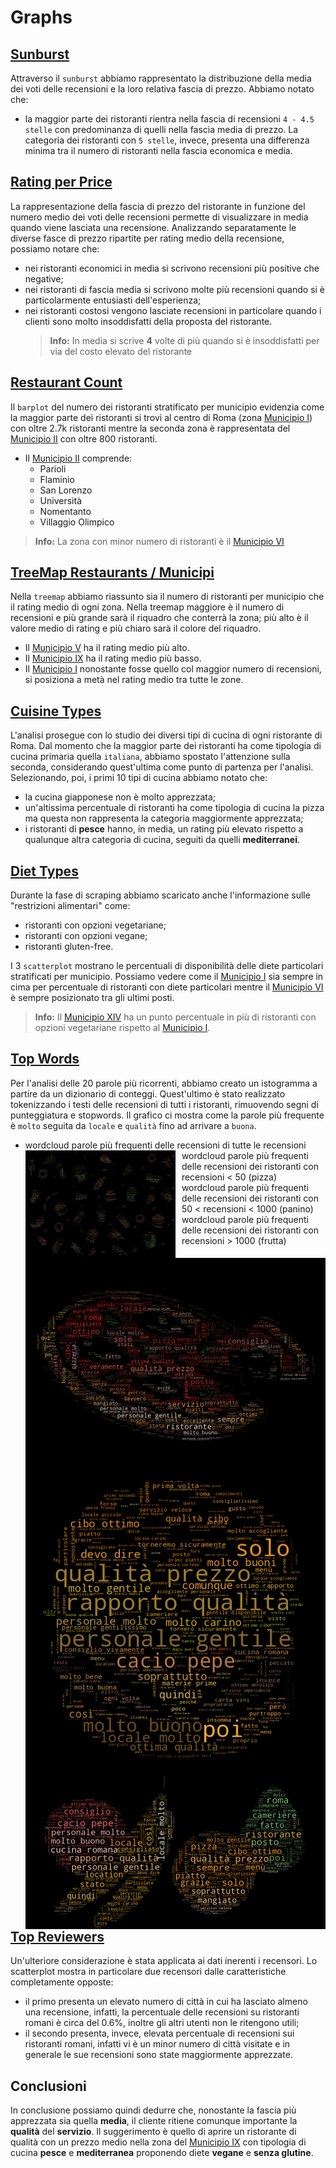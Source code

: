 # Graphs
## [Sunburst](https://matteofasulo.github.io/PyTripAdvisor/graphs/sunburst.html)
Attraverso il `sunburst` abbiamo rappresentato la distribuzione della media dei voti delle recensioni e la loro relativa fascia di prezzo. Abbiamo notato che:
* la maggior parte dei ristoranti rientra nella fascia di recensioni `4 - 4.5 stelle` con predominanza di quelli nella fascia media di prezzo. La categoria dei ristoranti con `5 stelle`, invece, presenta una differenza minima tra il numero di ristoranti nella fascia economica e media. 

## [Rating per Price](https://matteofasulo.github.io/PyTripAdvisor/graphs/avg_rating_per_price.html)
La rappresentazione della fascia di prezzo del ristorante in funzione del numero medio dei voti delle recensioni permette di visualizzare in media quando viene lasciata una recensione. Analizzando separatamente le diverse fasce di prezzo ripartite per rating medio della recensione, possiamo notare che:
* nei ristoranti economici in media si scrivono recensioni più positive che negative;
* nei ristoranti di fascia media si scrivono molte più recensioni quando si è particolarmente entusiasti dell'esperienza;
* nei ristoranti costosi vengono lasciate recensioni in particolare quando i clienti sono molto insoddisfatti della proposta del ristorante.
  > **Info:** In media si scrive **4** volte di più quando si è insoddisfatti per via del costo elevato del ristorante

## [Restaurant Count](https://matteofasulo.github.io/PyTripAdvisor/graphs/count_restaurants_by_municipio.html)
Il `barplot` del numero dei ristoranti stratificato per municipio evidenzia come la maggior parte dei ristoranti si trovi al centro di Roma (zona [Municipio I](https://it.wikipedia.org/wiki/Municipio_Roma_I)) con oltre 2.7k ristoranti mentre la seconda zona è rappresentata del [Municipio II](https://it.wikipedia.org/wiki/Municipio_Roma_II) con oltre 800 ristoranti.
* Il [Municipio II](https://it.wikipedia.org/wiki/Municipio_Roma_II) comprende:
  * Parioli
  * Flaminio
  * San Lorenzo
  * Università
  * Nomentanto
  * Villaggio Olimpico
> **Info:** La zona con minor numero di ristoranti è il [Municipio VI](https://it.wikipedia.org/wiki/Municipio_Roma_VI)

## [TreeMap Restaurants / Municipi](https://matteofasulo.github.io/PyTripAdvisor/graphs/treemap_municipi.html)
Nella `treemap` abbiamo riassunto sia il numero di ristoranti per municipio che il rating medio di ogni zona. Nella treemap maggiore è il numero di recensioni e più grande sarà il riquadro che conterrà la zona; più alto è il valore medio di rating e più chiaro sarà il colore del riquadro.
* Il [Municipio V](https://it.wikipedia.org/wiki/Municipio_Roma_V) ha il rating medio più alto.
* Il [Municipio IX](https://it.wikipedia.org/wiki/Municipio_Roma_IX) ha il rating medio più basso.
* Il [Municipio I](https://it.wikipedia.org/wiki/Municipio_Roma_I) nonostante fosse quello col maggior numero di recensioni, si posiziona a metà nel rating medio tra tutte le zone. 

## [Cuisine Types](https://matteofasulo.github.io/PyTripAdvisor/graphs/cuisine_types.html)
L'analisi prosegue con lo studio dei diversi tipi di cucina di ogni ristorante di Roma. Dal momento che la maggior parte dei ristoranti ha come tipologia di cucina primaria quella `italiana`, abbiamo spostato l'attenzione sulla seconda, considerando quest'ultima come punto di partenza per l'analisi. Selezionando, poi, i primi 10 tipi di cucina abbiamo notato che:
* la cucina giapponese non è molto apprezzata;
* un'altissima percentuale di ristoranti ha come tipologia di cucina la pizza ma questa non rappresenta la categoria maggiormente apprezzata;
* i ristoranti di **pesce** hanno, in media, un rating più elevato rispetto a qualunque altra categoria di cucina, seguiti da quelli **mediterranei**.

## [Diet Types](https://matteofasulo.github.io/PyTripAdvisor/graphs/diet_types.html)
Durante la fase di scraping abbiamo scaricato anche l'informazione sulle "restrizioni alimentari" come:
* ristoranti con opzioni vegetariane;
* ristoranti con opzioni vegane;
* ristoranti gluten-free.

I 3 `scatterplot` mostrano le percentuali di disponibilità delle diete particolari stratificati per municipio. Possiamo vedere come il [Municipio I](https://it.wikipedia.org/wiki/Municipio_Roma_I) sia sempre in cima per percentuale di ristoranti con diete particolari mentre il [Municipio VI](https://it.wikipedia.org/wiki/Municipio_Roma_VI) è sempre posizionato tra gli ultimi posti.
> **Info:** Il [Municipio XIV](https://it.wikipedia.org/wiki/Municipio_Roma_XIV) ha un punto percentuale in più di ristoranti con opzioni vegetariane rispetto al [Municipio I](https://it.wikipedia.org/wiki/Municipio_Roma_I).  

## [Top Words](https://matteofasulo.github.io/PyTripAdvisor/graphs/hist_top_words.html)
Per l'analisi delle 20 parole più ricorrenti, abbiamo creato un istogramma a partire da un dizionario di conteggi. Quest'ultimo è stato realizzato tokenizzando i testi delle recensioni di tutti i ristoranti, rimuovendo segni di punteggiatura e stopwords. Il grafico ci mostra come la parole più frequente è `molto` seguita da `locale` e `qualità` fino ad arrivare a `buona`.

* wordcloud parole più frequenti delle recensioni di tutte le recensioni
<img src="https://github.com/MatteoFasulo/PyTripAdvisor/blob/main/img/food_all.png?raw=true"
     alt="Markdown Monster icon"
     style="float: left; margin-right: 10px; width: 50%; height: auto" />
* wordcloud parole più frequenti delle recensioni dei ristoranti con recensioni < 50 (pizza)
<img src="https://github.com/MatteoFasulo/PyTripAdvisor/blob/main/img/pizza_50.png?raw=true"
     alt="Markdown Monster icon"
     style="float: left; margin-right: 10px;" />
* wordcloud parole più frequenti delle recensioni dei ristoranti con 50 < recensioni < 1000 (panino)
<img src="https://github.com/MatteoFasulo/PyTripAdvisor/blob/main/img/burger_50-1000.png?raw=true"
     alt="Markdown Monster icon"
     style="float: left; margin-right: 10px;" />
* wordcloud parole più frequenti delle recensioni dei ristoranti con recensioni > 1000 (frutta)
<img src="https://github.com/MatteoFasulo/PyTripAdvisor/blob/main/img/frutta_+1000.png?raw=true"
     alt="Markdown Monster icon"
     style="float: left; margin-right: 10px;" />

## [Top Reviewers](https://matteofasulo.github.io/PyTripAdvisor/graphs/top_roman_reviewers.html)
Un'ulteriore considerazione è stata applicata ai dati inerenti i recensori. Lo scatterplot mostra in particolare due recensori dalle caratteristiche completamente opposte:
* il primo presenta un elevato numero di città in cui ha lasciato almeno una recensione, infatti, la percentuale delle recensioni su ristoranti romani è circa del 0.6%, inoltre gli altri utenti non le ritengono utili;
* il secondo presenta, invece, elevata percentuale di recensioni sui ristoranti romani, infatti vi è un minor numero di città visitate e in generale le sue recensioni sono state maggiormente apprezzate.

## Conclusioni
In conclusione possiamo quindi dedurre che, nonostante la fascia più apprezzata sia quella **media**, il cliente ritiene comunque importante la **qualità** del **servizio**. Il suggerimento è quello di aprire un ristorante di qualità con un prezzo medio nella zona del [Municipio IX](https://it.wikipedia.org/wiki/Municipio_Roma_IX) con tipologia di cucina **pesce** e **mediterranea** proponendo diete **vegane** e **senza glutine**.

